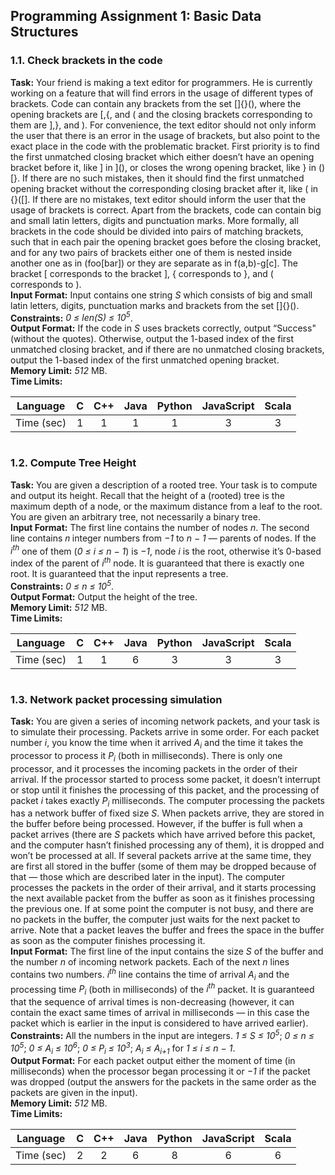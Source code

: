 ## Programming Assignment 1: Basic Data Structures
### 1.1. Check brackets in the code
**Task:** Your friend is making a text editor for programmers. He is currently working on a feature that will find errors in the usage of different types of brackets. Code can contain any brackets from the set []{}(), where the opening brackets are [,{, and ( and the closing brackets corresponding to them are ],}, and ). For convenience, the text editor should not only inform the user that there is an error in the usage of brackets, but also point to the exact place in the code with the problematic bracket. First priority is to find the first unmatched closing bracket which either doesn’t have an opening bracket before it, like ] in ](), or closes the wrong opening bracket, like } in ()[}. If there are no such mistakes, then it should find the first unmatched opening bracket without the corresponding closing bracket after it, like ( in {}([]. If there are no mistakes, text editor should inform the user that the usage of brackets is correct. Apart from the brackets, code can contain big and small latin letters, digits and punctuation marks. More formally, all brackets in the code should be divided into pairs of matching brackets, such that in each pair the opening bracket goes before the closing bracket, and for any two pairs of brackets either one of them is nested inside another one as in (foo[bar]) or they are separate as in f(a,b)-g[c]. The bracket [ corresponds to the bracket ], { corresponds to }, and ( corresponds to ).\
**Input Format:** Input contains one string *S* which consists of big and small latin letters, digits, punctuation marks and brackets from the set []{}().\
**Constraints:** *0 ≤ len(S) ≤ 10<sup>5</sup>*.\
**Output Format:** If the code in *S* uses brackets correctly, output “Success" (without the quotes). Otherwise, output the 1-based index of the first unmatched closing bracket, and if there are no unmatched closing brackets, output the 1-based index of the first unmatched opening bracket.\
**Memory Limit:** *512* MB.\
**Time Limits:**

|Language|C|C++|Java|Python|JavaScript|Scala|
|:-:|:-:|:-:|:-:|:-:|:-:|:-:|
|Time (sec)|1|1|1|1|3|3|

```python

```

### 1.2. Compute Tree Height
**Task:** You are given a description of a rooted tree. Your task is to compute and output its height. Recall that the height of a (rooted) tree is the maximum depth of a node, or the maximum distance from a leaf to the root. You are given an arbitrary tree, not necessarily a binary tree.\
**Input Format:** The first line contains the number of nodes *n*. The second line contains 𝑛 integer numbers from *−1* to *n − 1* — parents of nodes. If the *i<sup>th</sup>* one of them (*0 ≤ i ≤ n − 1*) is *−1*, node *i* is the root, otherwise it’s 0-based index of the parent of *i<sup>th</sup>* node. It is guaranteed that there is exactly one root. It is guaranteed that the input represents a tree.\
**Constraints:** *0 ≤ n ≤ 10<sup>5</sup>*.\
**Output Format:** Output the height of the tree.\
**Memory Limit:** *512* MB.\
**Time Limits:**

|Language|C|C++|Java|Python|JavaScript|Scala|
|:-:|:-:|:-:|:-:|:-:|:-:|:-:|
|Time (sec)|1|1|6|3|3|3|

```python

```

### 1.3. Network packet processing simulation
**Task:** You are given a series of incoming network packets, and your task is to simulate their processing. Packets arrive in some order. For each packet number *i*, you know the time when it arrived *A<sub>i</sub>* and the time it takes the processor to process it *P<sub>i</sub>* (both in milliseconds). There is only one processor, and it processes the incoming packets in the order of their arrival. If the processor started to process some packet, it doesn’t interrupt or stop until it finishes the processing of this packet, and the processing of packet *i* takes exactly *P<sub>i</sub>* milliseconds. The computer processing the packets has a network buffer of fixed size *S*. When packets arrive, they are stored in the buffer before being processed. However, if the buffer is full when a packet arrives (there are *S* packets which have arrived before this packet, and the computer hasn’t finished processing any of them), it is dropped and won’t be processed at all. If several packets arrive at the same time, they are first all stored in the buffer (some of them may be dropped because of that — those which are described later in the input). The computer processes the packets in the order of their arrival, and it starts processing the next available packet from the buffer as soon as it finishes processing the previous one. If at some point the computer is not busy, and there are no packets in the buffer, the computer just waits for the next packet to arrive. Note that a packet leaves the buffer and frees the space in the buffer as soon as the computer finishes processing it.\
**Input Format:** The first line of the input contains the size *S* of the buffer and the number *n* of incoming network packets. Each of the next *n* lines contains two numbers. *i<sup>th</sup>* line contains the time of arrival *A<sub>i</sub>* and the processing time *P<sub>i</sub>* (both in milliseconds) of the *i<sup>th</sup>* packet. It is guaranteed that the sequence of arrival times is non-decreasing (however, it can contain the exact same times of arrival in milliseconds — in this case the packet which is earlier in the input is considered to have arrived earlier).\
**Constraints:** All the numbers in the input are integers. *1 ≤ S ≤ 10<sup>5</sup>*; *0 ≤ n ≤ 10<sup>5</sup>*; *0 ≤ A<sub>i</sub> ≤ 10<sup>6</sup>*; *0 ≤ P<sub>i</sub> ≤ 10<sup>3</sup>*; *A<sub>i</sub> ≤ A<sub>i+1</sub>* for *1 ≤ i ≤ n − 1*.\
**Output Format:** For each packet output either the moment of time (in milliseconds) when the processor began processing it or *−1* if the packet was dropped (output the answers for the packets in the same order as the packets are given in the input).\
**Memory Limit:** *512* MB.\
**Time Limits:**

|Language|C|C++|Java|Python|JavaScript|Scala|
|:-:|:-:|:-:|:-:|:-:|:-:|:-:|
|Time (sec)|2|2|6|8|6|6|

```python

```
